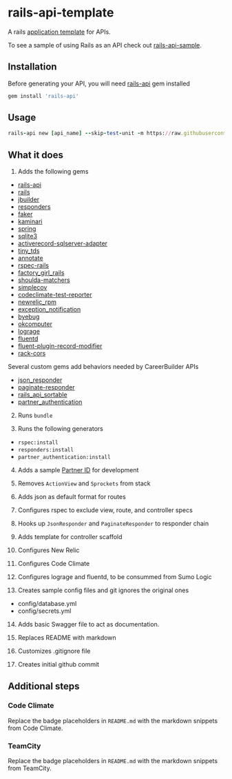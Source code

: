 # rails-api-template

A rails [application template](http://guides.rubyonrails.org/rails_application_templates.html) for APIs.

To see a sample of using Rails as an API check out [rails-api-sample](https://cagit.careerbuilder.com/CorpAppsCB/rails-api-sample).

## Installation

Before generating your API, you will need [rails-api](https://github.com/rails-api/rails-api) gem installed

```ruby
gem install 'rails-api'
```

## Usage

```ruby
rails-api new [api_name] --skip-test-unit -m https://raw.githubusercontent.com/zacharywelch/rails-api-template/master/template.rb
```

## What it does

1. Adds the following gems
  - [rails-api](https://github.com/rails-api/rails-api)
  - [rails](https://github.com/rails/rails)
  - [jbuilder](https://github.com/rails/jbuilder)
  - [responders](https://github.com/plataformatec/responders)
  - [faker](https://github.com/stympy/faker)
  - [kaminari](https://github.com/amatsuda/kaminari)
  - [spring](https://github.com/rails/spring)
  - [sqlite3](https://github.com/sparklemotion/sqlite3-ruby)
  - [activerecord-sqlserver-adapter](https://github.com/rails-sqlserver/activerecord-sqlserver-adapter)
  - [tiny_tds](https://github.com/rails-sqlserver/tiny_tds)
  - [annotate](https://github.com/ctran/annotate_models)
  - [rspec-rails](https://github.com/rspec/rspec-rails)
  - [factory_girl_rails](https://github.com/thoughtbot/factory_girl_rails)
  - [shoulda-matchers](https://github.com/thoughtbot/shoulda-matchers)
  - [simplecov](https://github.com/colszowka/simplecov)
  - [codeclimate-test-reporter](https://github.com/codeclimate/ruby-test-reporter)
  - [newrelic_rpm](https://github.com/newrelic/rpm)
  - [exception_notification](https://github.com/smartinez87/exception_notification)
  - [byebug](https://github.com/deivid-rodriguez/byebug)
  - [okcomputer](https://github.com/sportngin/okcomputer)
  - [lograge](https://github.com/roidrage/lograge)
  - [fluentd](https://github.com/fluent/fluentd)
  - [fluent-plugin-record-modifier](https://github.com/repeatedly/fluent-plugin-record-modifier)
  - [rack-cors](https://github.com/cyu/rack-cors)

  Several custom gems add behaviors needed by CareerBuilder APIs
  - [json_responder](https://cagit.careerbuilder.com/CorpAppsCB/json_responder)
  - [paginate-responder](https://cagit.careerbuilder.com/CorpAppsCB/paginate-responder)
  - [rails_api_sortable](https://cagit.careerbuilder.com/CorpAppsCB/rails_api_sortable)
  - [partner_authentication](https://cagit.careerbuilder.com/CorpAppsCB/partner_authentication)

2. Runs `bundle`

3. Runs the following generators
  - `rspec:install`
  - `responders:install`
  - `partner_authentication:install`

4. Adds a sample [Partner ID](https://cagit.careerbuilder.com/CorpAppsCB/partner_authentication) for development

5. Removes `ActionView` and `Sprockets` from stack

6. Adds json as default format for routes

7. Configures rspec to exclude view, route, and controller specs

8. Hooks up `JsonResponder` and `PaginateResponder` to responder chain

9. Adds template for controller scaffold

10. Configures New Relic

11. Configures Code Climate

12. Configures lograge and fluentd, to be consummed from Sumo Logic

13. Creates sample config files and git ignores the original ones
  - config/database.yml
  - config/secrets.yml

14. Adds basic Swagger file to act as documentation.

15. Replaces README with markdown

16. Customizes .gitignore file

17. Creates initial github commit

## Additional steps

### Code Climate
Replace the badge placeholders in `README.md` with the markdown snippets from Code Climate.

### TeamCity
Replace the badge placeholders in `README.md` with the markdown snippets from TeamCity.
